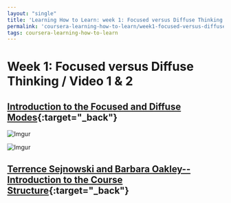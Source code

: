 ```yaml
---
layout: "single"
title: 'Learning How to Learn: week 1: Focused versus Diffuse Thinking (video 1, 2)'
permalink: 'coursera-learning-how-to-learn/week1-focused-versus-diffuse-thinking-video1-and-2'
tags: coursera-learning-how-to-learn
---
```


# Week 1: Focused versus Diffuse Thinking / Video 1 & 2


## [Introduction to the Focused and Diffuse Modes](https://www.coursera.org/learn/learning-how-to-learn/lecture/75EsZ/introduction-to-the-focused-and-diffuse-modes){:target="_back"}

![Imgur](https://i.imgur.com/1IblTVO.gif)

![Imgur](https://i.imgur.com/fX9cHkb.gif)


## [Terrence Sejnowski and Barbara Oakley--Introduction to the Course Structure](https://www.coursera.org/learn/learning-how-to-learn/lecture/1bYD5/terrence-sejnowski-and-barbara-oakley-introduction-to-the-course-structure){:target="_back"}